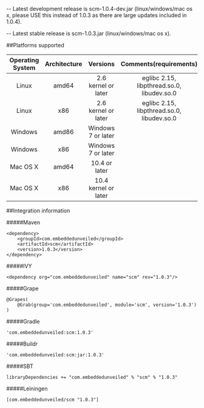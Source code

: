 -- Latest development release is scm-1.0.4-dev.jar (linux/windows/mac os x, please USE this instead of 1.0.3 as there are large updates included in 1.0.4).

-- Latest stable release is scm-1.0.3.jar (linux/windows/mac os x).

##Platforms supported

| Operating System   | Architecture  | Versions  | Comments(requirements) |
| :------------:     |:-------------:| :--------:| :--------:|
| Linux      | amd64 | 2.6 kernel or later | eglibc 2.15, libpthread.so.0, libudev.so.0 |
| Linux      | x86   | 2.6 kernel or later | eglibc 2.15, libpthread.so.0, libudev.so.0 |
| Windows    | amd86 | Windows 7 or later | |
| Windows    | x86   | Windows 7 or later | |
| Mac OS X   | amd64 | 10.4 or later | |
| Mac OS X   | x86   | 10.4 kernel or later | |

##Integration information

#####Maven
```
<dependency>
	<groupId>com.embeddedunveiled</groupId>
	<artifactId>scm</artifactId>
	<version>1.0.3</version>
</dependency>
```

#####IVY
```
<dependency org="com.embeddedunveiled" name="scm" rev="1.0.3"/>
```

#####Grape
```
@Grapes(
	@Grab(group='com.embeddedunveiled', module='scm', version='1.0.3')
)
```

#####Gradle
```
'com.embeddedunveiled:scm:1.0.3'
```

#####Buildr
```
'com.embeddedunveiled:scm:jar:1.0.3'
```

#####SBT
```
libraryDependencies += "com.embeddedunveiled" % "scm" % "1.0.3"
```

#####Leiningen
```
[com.embeddedunveiled/scm "1.0.3"]
```

